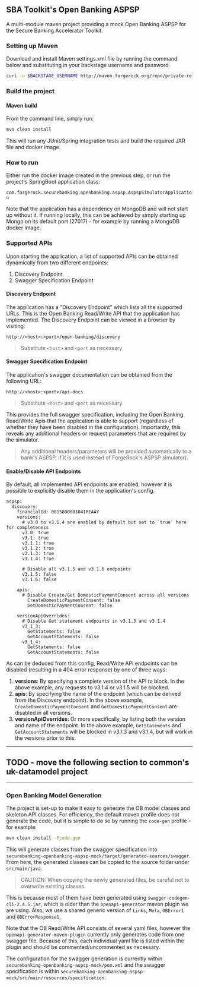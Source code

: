 ## SBA Toolkit's Open Banking ASPSP

A multi-module maven project providing a mock Open Banking ASPSP for the Secure Banking Accelerator Toolkit.

### Setting up Maven

Download and install Maven settings.xml file by running the command below and substituting in your backstage username and password.

```bash
curl -u $BACKSTAGE_USERNAME http://maven.forgerock.org/repo/private-releases/settings.xml > ~/.m2/settings.xml
```

### Build the project

#### Maven build

From the command line, simply run:

```bash
mvn clean install
```

This will run any JUnit/Spring integration tests and build the required JAR file and docker image.

### How to run
Either run the docker image created in the previous step, or run the project's SpringBoot application class:

```com.forgerock.securebanking.openbanking.aspsp.AspspSimulatorApplication``` 

Note that the application has a dependency on MongoDB and will not start up without it. If running locally, this can be
achieved by simply starting up Mongo on its default port (27017) - for example by running a MongoDB docker image.

### Supported APIs
Upon starting the application, a list of supported APIs can be obtained dynamically from two different endpoints:

1. Discovery Endpoint
1. Swagger Specification Endpoint
 
#### Discovery Endpoint
The application has a "Discovery Endpoint" which lists all the supported URLs. This is the Open Banking Read/Write API
that the application has implemented. The Discovery Endpoint can be viewed in a browser by visiting:

```http://<host>:<port>/open-banking/discovery```

> Substitute `<host>` and `<port` as necessary

#### Swagger Specification Endpoint
The application's swagger documentation can be obtained from the following URL:

```http://<host>:<port>/api-docs``` 

> Substitute `<host>` and `<port` as necessary

This provides the full swagger specification, including the Open Banking Read/Write Apis that the application is able
to support (regardless of whether they have been disabled in the configuration). Importantly, this reveals any
additional headers or request parameters that are required by the simulator.

> Any additional headers/parameters will be provided automatically to a bank's ASPSP, if it is used instead
>of ForgeRock's ASPSP simulator).

#### Enable/Disable API Endpoints
By default, all implemented API endpoints are enabled, however it is possible to explicitly disable them in the
application's config.

```
aspsp:
  discovery:
    financialId: 0015800001041REAAY
    versions:
      # v3.0 to v3.1.4 are enabled by default but set to `true` here for completeness
      v3.0: true
      v3.1: true
      v3.1.1: true
      v3.1.2: true
      v3.1.3: true
      v3.1.4: true

      # Disable all v3.1.5 and v3.1.6 endpoints
      v3.1.5: false
      v3.1.6: false

    apis:
      # Disable Create/Get DomesticPaymentConsent across all versions
        CreateDomesticPaymentConsent: false      
        GetDomesticPaymentConsent: false

    versionApiOverrides:
      # Disable Get statement endpoints in v3.1.3 and v3.1.4
      v3_1_3:
        GetStatements: false
        GetAccountStatements: false
      v3_1_4:
        GetStatements: false
        GetAccountStatements: false
```

As can be deduced from this config, Read/Write API endpoints can be disabled (resulting in a 404 error response) by one
of three ways:

1. **versions**: By specifying a complete version of the API to block. In the above example, any requests to v3.1.4
or v3.1.5 will be blocked.
1. **apis**: By specifying the name of the endpoint (which can be derived from the Discovery endpoint). In the above
example, `CreateDomesticPaymentConsent` and `GetDomesticPaymentConsent` are disabled in all versions.
1. **versionApiOverrides**: Or more specifically, by listing both the version and name of the endpoint. In the above
example, `GetStatements` and `GetAccountStatements` will be blocked in v3.1.3 and v3.1.4, but will work in the versions
prior to this.

*********************************************************************
## TODO - move the following section to common's uk-datamodel project
*********************************************************************
### Open Banking Model Generation
The project is set-up to make it easy to generate the OB model classes and skeleton API classes.
For efficiency, the default maven profile does not generate the code, but it is simple to do so by 
running the `code-gen` profile - for example:

```bash
mvn clean install -Pcode-gen
```

This will generate classes from the swagger specification into `securebanking-openbanking-aspsp-mock/target/generated-sources/swagger`.
From here, the generated classes can be copied to the source folder under `src/main/java`.

> CAUTION: When copying the newly generated files, be careful not to overwrite existing classes.

This is because most of them have been generated using `swagger-codegen-cli-2.4.5.jar`, which is older than the
`openapi-generator` maven plugin we are using. Also, we use a shared generic version of `Links`, `Meta`, `OBError1` and
`OBErrorResponse1`.

Note that the OB Read/Write API consists of several yaml files, however the `openapi-generator-maven-plugin` currently
only generates code from one swagger file. Because of this, each individual yaml file is listed within the plugin and should
be commented/uncommented as necessary.

The configuration for the swagger generation is currently within `securebanking-openbanking-aspsp-mock/pom.xml` 
and the swagger specification is within `securebanking-openbanking-aspsp-mock/src/main/resources/specification`.
